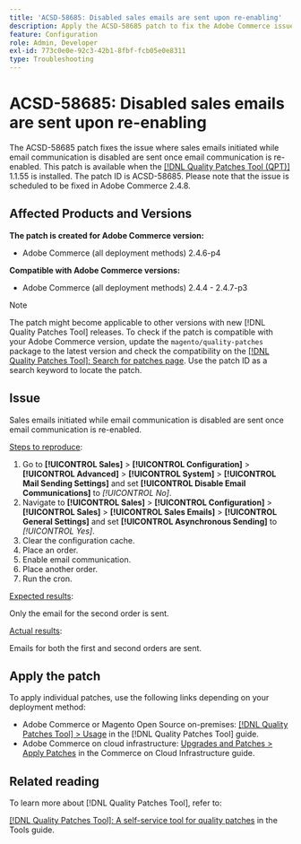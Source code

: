 ```yaml
---
title: 'ACSD-58685: Disabled sales emails are sent upon re-enabling'
description: Apply the ACSD-58685 patch to fix the Adobe Commerce issue where sales emails initiated while email communication is disabled are sent once email communication is re-enabled.
feature: Configuration
role: Admin, Developer
exl-id: 773c0e0e-92c3-42b1-8fbf-fcb05e0e8311
type: Troubleshooting
---
```

# ACSD-58685: Disabled sales emails are sent upon re-enabling

The ACSD-58685 patch fixes the issue where sales emails initiated while email communication is disabled are sent once email communication is re-enabled. This patch is available when the [[!DNL Quality Patches Tool (QPT)]](/help/tools/quality-patches-tool/quality-patches-tool-to-self-serve-quality-patches.md) 1.1.55 is installed. The patch ID is ACSD-58685. Please note that the issue is scheduled to be fixed in Adobe Commerce 2.4.8.

## Affected Products and Versions

**The patch is created for Adobe Commerce version:**

* Adobe Commerce (all deployment methods) 2.4.6-p4

**Compatible with Adobe Commerce versions:**

* Adobe Commerce (all deployment methods) 2.4.4 - 2.4.7-p3

>[!NOTE]
>
>The patch might become applicable to other versions with new [!DNL Quality Patches Tool] releases. To check if the patch is compatible with your Adobe Commerce version, update the `magento/quality-patches` package to the latest version and check the compatibility on the [[!DNL Quality Patches Tool]: Search for patches page](https://experienceleague.adobe.com/tools/commerce-quality-patches/index.html). Use the patch ID as a search keyword to locate the patch.

## Issue

Sales emails initiated while email communication is disabled are sent once email communication is re-enabled.

<u>Steps to reproduce</u>:

1. Go to **[!UICONTROL Sales]** > **[!UICONTROL Configuration]** > **[!UICONTROL Advanced]** > **[!UICONTROL System]** > **[!UICONTROL Mail Sending Settings]** and set **[!UICONTROL Disable Email Communications]** to *[!UICONTROL No]*.
1. Navigate to **[!UICONTROL Sales]** > **[!UICONTROL Configuration]** > **[!UICONTROL Sales]** > **[!UICONTROL Sales Emails]** > **[!UICONTROL General Settings]** and set **[!UICONTROL Asynchronous Sending]** to *[!UICONTROL Yes]*.
1. Clear the configuration cache.
1. Place an order.
1. Enable email communication.
1. Place another order.
1. Run the cron.

<u>Expected results</u>:

Only the email for the second order is sent.

<u>Actual results</u>:

Emails for both the first and second orders are sent.

## Apply the patch

To apply individual patches, use the following links depending on your deployment method:

* Adobe Commerce or Magento Open Source on-premises: [[!DNL Quality Patches Tool] > Usage](/help/tools/quality-patches-tool/usage.md) in the [!DNL Quality Patches Tool] guide.
* Adobe Commerce on cloud infrastructure: [Upgrades and Patches > Apply Patches](https://experienceleague.adobe.com/docs/commerce-cloud-service/user-guide/develop/upgrade/apply-patches.html) in the Commerce on Cloud Infrastructure guide.

## Related reading

To learn more about [!DNL Quality Patches Tool], refer to:

[[!DNL Quality Patches Tool]: A self-service tool for quality patches](/help/tools/quality-patches-tool/quality-patches-tool-to-self-serve-quality-patches.md) in the Tools guide.

